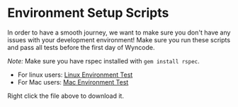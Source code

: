 # Environment Setup Scripts
In order to have a smooth journey, we want to make sure you don't have any issues with your development environment! Make sure you run these scripts and pass all tests before the first day of Wyncode.

_Note:_ Make sure you have rspec installed with `gem install rspec`.

* For linux users: [Linux Environment Test](https://gist.githubusercontent.com/seansellek/8032e05dfd0a30915544/raw)
* For Mac users: [Mac Environment Test](https://gist.githubusercontent.com/seansellek/39e05c40224301157f08/raw)

Right click the file above to download it.
